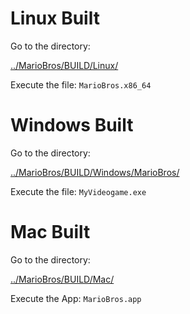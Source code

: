 # Linux Built

Go to the directory:

[../MarioBros/BUILD/Linux/](../MarioBros/BUILD/Linux/)

Execute the file: `MarioBros.x86_64`

# Windows Built

Go to the directory:

[../MarioBros/BUILD/Windows/MarioBros/](../MarioBros/BUILD/Windows/MarioBros/)

Execute the file: `MyVideogame.exe`

# Mac Built

Go to the directory:

[../MarioBros/BUILD/Mac/](../MarioBros/BUILD/Mac/)

Execute the App: `MarioBros.app`

